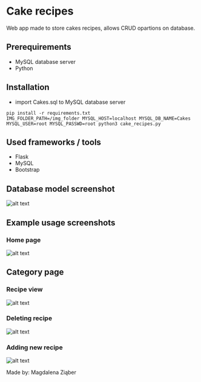 # Cake recipes

Web app made to store cakes recipes, allows CRUD opartions on database.

## Prerequirements
* MySQL database server
* Python 

## Installation
* import Cakes.sql to MySQL database server
```
pip install -r requirements.txt
IMG_FOLDER_PATH=/img_folder MYSQL_HOST=localhost MYSQL_DB_NAME=Cakes MYSQL_USER=root MYSQL_PASSWD=root python3 cake_recipes.py 
```

## Used frameworks / tools
* Flask
* MySQL
* Bootstrap
## Database model screenshot
![alt text]()

## Example usage screenshots

### Home page
![alt text]()

## Category page 

### Recipe view
![alt text]()

### Deleting recipe
![alt text]()

### Adding new recipe
![alt text]()

Made by: Magdalena Ziąber